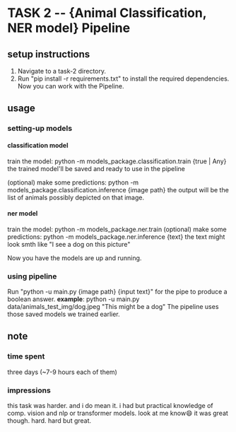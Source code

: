# TASK 2 -- {Animal Classification, NER model} Pipeline

## setup instructions
1. Navigate to a task-2 directory.
2. Run "pip install -r requirements.txt" to install the required dependencies.
Now you can work with the Pipeline.

## usage

### setting-up models
#### classification model
train the model:
  python -m models_package.classification.train {true | Any}
the trained model'll be saved and ready to use in the pipeline

(optional) make some predictions:
  python -m models_package.classification.inference {image path}
the output will be the list of animals possibly depicted on that image. 
#### ner model
train the model:
  python -m models_package.ner.train
(optional) make some predictions:
  python -m models_package.ner.inference {text}
the text might look smth like "I see a dog on this picture"

Now you have the models are up and running.

### using pipeline

Run "python -u main.py {image path} {input text}" for the pipe to produce a boolean answer.
**example**:
  python -u main.py data/animals_test_img/dog.jpeg "This might be a dog"
The pipeline uses those saved models we trained earlier.

## note
### time spent
  three days (~7-9 hours each of them)

### impressions
  this task was harder. and i do mean it. i had but practical knowledge of comp. vision and nlp or transformer models. look at me know😄
  it was great though. hard. hard but great.  